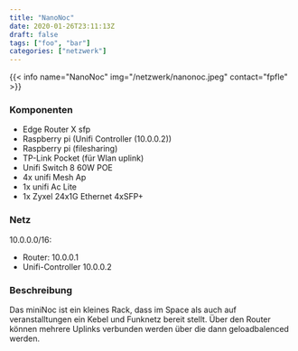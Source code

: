 ```yaml
---
title: "NanoNoc"
date: 2020-01-26T23:11:13Z
draft: false
tags: ["foo", "bar"]
categories: ["netzwerk"]
---
```

{{< info name="NanoNoc" img="/netzwerk/nanonoc.jpeg" contact="fpfle" >}}
### Komponenten

* Edge Router X sfp
* Raspberry pi (Unifi Controller (10.0.0.2))
* Raspberry pi (filesharing)
* TP-Link Pocket (für Wlan uplink)
* Unifi Switch 8 60W POE
* 4x unifi Mesh Ap
* 1x unifi Ac Lite
* 1x Zyxel 24x1G Ethernet 4xSFP+

### Netz

10.0.0.0/16:
 *  Router: 10.0.0.1
 *  Unifi-Controller 10.0.0.2

### Beschreibung

Das miniNoc ist ein kleines Rack, dass im Space als auch auf veranstalltungen ein Kebel und Funknetz bereit stellt. Über den Router können mehrere Uplinks verbunden werden über die dann geloadbalenced werden. 
